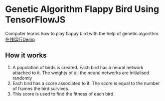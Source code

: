 # Genetic Algorithm Flappy Bird Using TensorFlowJS
Computer learns how to play flappy bird with the help of genetic algorithm.
[在线运行Demo](https://syjsu.github.io/bird/)

## How it works
1. A population of birds is created. Each bird has a neural network attached to it. The weights of all the neural networks are initialised randomly
2. Each bird has a score associated to it. The score is equal to the number of frames the bird survives.
3. This score is used to find the fitness of each bird.
